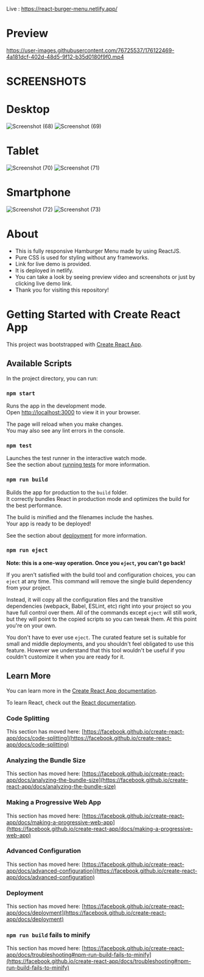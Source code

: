 Live : https://react-burger-menu.netlify.app/

# Preview

https://user-images.githubusercontent.com/76725537/176122469-4a181dcf-402d-48d5-9f12-b35d0180f9f0.mp4



# SCREENSHOTS

# Desktop

![Screenshot (68)](https://user-images.githubusercontent.com/76725537/176118805-786a3aa1-65e0-4415-af36-aaa54256bbc2.png) 
![Screenshot (69)](https://user-images.githubusercontent.com/76725537/176118869-49edb628-aede-4bbd-a573-fbb599854bbe.png)





# Tablet

![Screenshot (70)](https://user-images.githubusercontent.com/76725537/176118954-09af4186-a6f2-4b81-9370-e062e8a47b84.png) 
![Screenshot (71)](https://user-images.githubusercontent.com/76725537/176119014-79593950-02a1-4272-b712-1b9e72522873.png)




# Smartphone

![Screenshot (72)](https://user-images.githubusercontent.com/76725537/176119057-fa802946-df65-45d6-9479-b2a14cb616ef.png) 
![Screenshot (73)](https://user-images.githubusercontent.com/76725537/176119096-8ba486e7-ba8e-47dc-8717-9cf398edc173.png)


# About
 * This is fully responsive Hamburger Menu made by using ReactJS.
 * Pure CSS is used for styling without any frameworks.
 * Link for live demo is provided.
 * It is deployed in netlify.
 * You can take a look by seeing preview video and screenshots or just by clicking live demo link.
 * Thank you for visiting this repository!


# Getting Started with Create React App

This project was bootstrapped with [Create React App](https://github.com/facebook/create-react-app).

## Available Scripts

In the project directory, you can run:

### `npm start`

Runs the app in the development mode.\
Open [http://localhost:3000](http://localhost:3000) to view it in your browser.

The page will reload when you make changes.\
You may also see any lint errors in the console.

### `npm test`

Launches the test runner in the interactive watch mode.\
See the section about [running tests](https://facebook.github.io/create-react-app/docs/running-tests) for more information.

### `npm run build`

Builds the app for production to the `build` folder.\
It correctly bundles React in production mode and optimizes the build for the best performance.

The build is minified and the filenames include the hashes.\
Your app is ready to be deployed!

See the section about [deployment](https://facebook.github.io/create-react-app/docs/deployment) for more information.

### `npm run eject`

**Note: this is a one-way operation. Once you `eject`, you can't go back!**

If you aren't satisfied with the build tool and configuration choices, you can `eject` at any time. This command will remove the single build dependency from your project.

Instead, it will copy all the configuration files and the transitive dependencies (webpack, Babel, ESLint, etc) right into your project so you have full control over them. All of the commands except `eject` will still work, but they will point to the copied scripts so you can tweak them. At this point you're on your own.

You don't have to ever use `eject`. The curated feature set is suitable for small and middle deployments, and you shouldn't feel obligated to use this feature. However we understand that this tool wouldn't be useful if you couldn't customize it when you are ready for it.

## Learn More

You can learn more in the [Create React App documentation](https://facebook.github.io/create-react-app/docs/getting-started).

To learn React, check out the [React documentation](https://reactjs.org/).

### Code Splitting

This section has moved here: [https://facebook.github.io/create-react-app/docs/code-splitting](https://facebook.github.io/create-react-app/docs/code-splitting)

### Analyzing the Bundle Size

This section has moved here: [https://facebook.github.io/create-react-app/docs/analyzing-the-bundle-size](https://facebook.github.io/create-react-app/docs/analyzing-the-bundle-size)

### Making a Progressive Web App

This section has moved here: [https://facebook.github.io/create-react-app/docs/making-a-progressive-web-app](https://facebook.github.io/create-react-app/docs/making-a-progressive-web-app)

### Advanced Configuration

This section has moved here: [https://facebook.github.io/create-react-app/docs/advanced-configuration](https://facebook.github.io/create-react-app/docs/advanced-configuration)

### Deployment

This section has moved here: [https://facebook.github.io/create-react-app/docs/deployment](https://facebook.github.io/create-react-app/docs/deployment)

### `npm run build` fails to minify

This section has moved here: [https://facebook.github.io/create-react-app/docs/troubleshooting#npm-run-build-fails-to-minify](https://facebook.github.io/create-react-app/docs/troubleshooting#npm-run-build-fails-to-minify)
